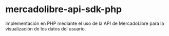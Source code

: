 mercadolibre-api-sdk-php
========================

Implementación en PHP mediante el uso de la API de MercadoLibre para la visualización de los datos del usuario.
